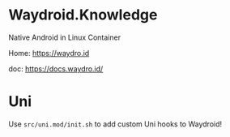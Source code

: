 # Waydroid.Knowledge
Native Android in Linux Container

Home: https://waydro.id

doc: https://docs.waydro.id/

# Uni
Use `src/uni.mod/init.sh` to add custom Uni hooks to Waydroid!
